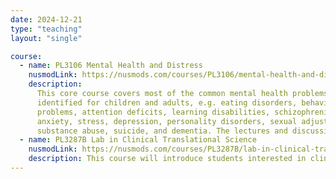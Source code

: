 ```yaml
---
date: 2024-12-21
type: "teaching"
layout: "single"

course:
  - name: PL3106 Mental Health and Distress
    nusmodLink: https://nusmods.com/courses/PL3106/mental-health-and-distress
    description:
      This core course covers most of the common mental health problems
      identified for children and adults, e.g. eating disorders, behavioural
      problems, attention deficits, learning disabilities, schizophrenia,
      anxiety, stress, depression, personality disorders, sexual adjustment,
      substance abuse, suicide, and dementia. The lectures and discussion groups provide an introduction to clinical intervention, but emphasis is placed on the theoretical formulation of problems. Whenever possible, films and case studies are used to supplement the textbook and readings, and a visit to the local Institute of Mental Health will usually be arranged.
  - name: PL3287B Lab in Clinical Translational Science
    nusmodLink: https://nusmods.com/courses/PL3287B/lab-in-clinical-translational-science
    description: This course will introduce students interested in clinical psychology to methods in experimental psychopathology, drawing upon the National Institute of Mental Health Research Domain Criteria ((RDoC) framework. The RDoC framework offers a modern, transdiagnostic way of thinking about mental health challenges and breaking even symptoms down into their constituent processes. Particular domains of emphasis will include cognitive processes for emotional and non-emotional information and reward-related functioning in clinical psychology. Students will work in small groups to design and conduct an experiment using these methodologies and submit individual research reports. Prior background and interest in clinical psychology will be very helpful.
---
```

